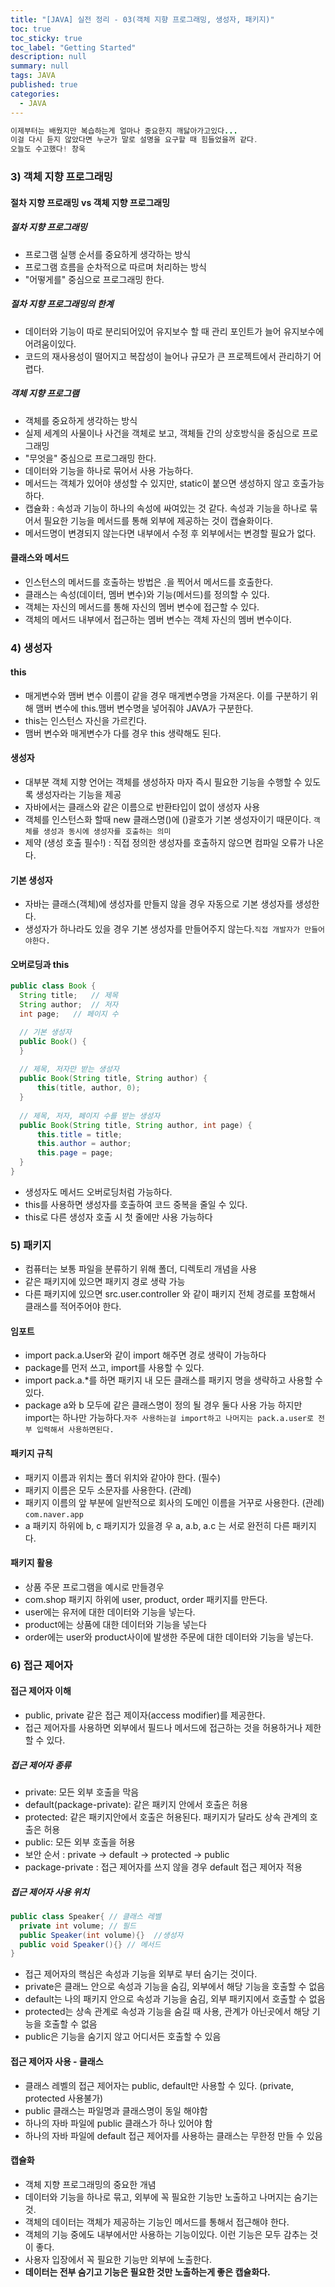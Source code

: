 ```yaml
---
title: "[JAVA] 실전 정리 - 03(객체 지향 프로그래밍, 생성자, 패키지)"
toc: true
toc_sticky: true
toc_label: "Getting Started"
description: null
summary: null
tags: JAVA
published: true
categories:
  - JAVA
---
```


```java
이제부터는 배웠지만 복습하는게 얼마나 중요한지 깨닳아가고있다...
이걸 다시 듣지 않았다면 누군가 말로 설명을 요구할 때 힘들었을꺼 같다.
오늘도 수고했다! 창욱
```

### 3) 객체 지향 프로그래밍

#### 절차 지향 프로래밍 vs 객체 지향 프로그래밍

##### 절차 지향 프로그래밍
- 프로그램 실행 순서를 중요하게 생각하는 방식
- 프로그램 흐름을 순차적으로 따르며 처리하는 방식
- "어떻게를" 중심으로 프로그래밍 한다.

##### 절차 지향 프로그래밍의 한계
- 데이터와 기능이 따로 분리되어있어 유지보수 할 때 관리 포인트가 늘어 유지보수에 어려움이있다.
- 코드의 재사용성이 떨어지고 복잡성이 늘어나 규모가 큰 프로젝트에서 관리하기 어렵다.

##### 객체 지향 프로그램
- 객체를 중요하게 생각하는 방식
- 실제 세계의 사물이나 사건을 객체로 보고, 객체들 간의 상호방식을 중심으로 프로그래밍
- "무엇을" 중심으로  프로그래밍 한다.
- 데이터와 기능을 하나로 묶어서 사용 가능하다.
- 메서드는 객체가 있어야 생성할 수 있지만, static이 붙으면 생성하지 않고 호출가능하다.
- 캡슐화 : 속성과 기능이 하나의 속성에 싸여있는 것 같다. 속성과 기능을 하나로 묶어서 필요한 기능을 메서드를 통해 외부에 제공하는 것이 캡슐화이다.
- 메서드명이 변경되지 않는다면 내부에서 수정 후 외부에서는 변경할 필요가 없다.

#### 클래스와 메서드
- 인스턴스의 메서드를 호출하는 방법은 .을 찍어서 메서드를 호출한다.
- 클래스는 속성(데이터, 멤버 변수)와 기능(메서드)를 정의할 수 있다.
- 객체는 자신의 메서드를 통해 자신의 멤버 변수에 접근할 수 있다.
- 객체의 메서드 내부에서 접근하는 멤버 변수는 객체 자신의 멤버 변수이다.


### 4) 생성자

#### this
- 매게변수와 맴버 변수 이름이 같을 경우 매게변수명을 가져온다. 이를 구분하기 위해 맴버 변수에 this.맴버 변수명을 넣어줘야 JAVA가 구분한다.
- this는 인스턴스 자신을 가르킨다.
- 맴버 변수와 매게변수가 다를 경우 this 생략해도 된다.

#### 생성자
- 대부분 객체 지향 언어는 객체를 생성하자 마자 즉시 필요한 기능을 수행할 수 있도록 생성자라는 기능을 제공
- 자바에서는 클래스와 같은 이름으로 반환타입이 없이 생성자 사용
- 객체를 인스턴스화 할때 new 클래스명()에 ()괄호가 기본 생성자이기 때문이다. `객체를 생성과 동시에 생성자를 호출하는 의미`
- 제약 (생성 호출 필수!) : 직접 정의한 생성자를 호출하지 않으면 컴파일 오류가 나온다.

#### 기본 생성자
- 자바는 클래스(객체)에 생성자를 만들지 않을 경우 자동으로 기본 생성자를 생성한다.
- 생성자가 하나라도 있을 경우 기본 생성자를 만들어주지 않는다.`직접 개발자가 만들어야한다.`

#### 오버로딩과 this
```java
public class Book {
  String title;   // 제목
  String author;  // 저자
  int page;   // 페이지 수

  // 기본 생성자
  public Book() {
  }
  
  // 제목, 저자만 받는 생성자
  public Book(String title, String author) {
      this(title, author, 0);
  }
  
  // 제목, 저자, 페이지 수를 받는 생성자
  public Book(String title, String author, int page) {
      this.title = title;
      this.author = author;
      this.page = page;
  }
}
```
- 생성자도 메서드 오버로딩처럼 가능하다.
- this를 사용하면 생성자를 호출하여 코드 중복을 줄일 수 있다.
- this로 다른 생성자 호출 시 첫 줄에만 사용 가능하다


### 5) 패키지
 - 컴퓨터는 보통 파일을 분류하기 위해 폴더, 디렉토리 개념을 사용
- 같은 패키지에 있으면 패키지 경로 생략 가능
- 다른 패키지에 있으면 src.user.controller 와 같이 패키지 전체 경로를 포함해서 클래스를 적어주어야 한다.

#### 임포트
- import pack.a.User와 같이 import 해주면 경로 생략이 가능하다
- package를 먼저 쓰고, import를 사용할 수 있다.
- import pack.a.*를 하면 패키지 내 모든 클래스를 패키지 명을 생략하고 사용할 수 있다.
- package a와 b 모두에 같은 클래스명이 정의 될 경우 둘다 사용 가능 하지만 import는 하나만 가능하다.`자주 사용하는걸 import하고 나머지는 pack.a.user로 전부 입력해서 사용하면된다.`

#### 패키지 규칙
- 패키지 이름과 위치는 폴더 위치와 같아야 한다. (필수)
- 패키지 이름은 모두 소문자를 사용한다. (관례)
- 패키지 이름의 앞 부분에 일반적으로 회사의 도메인 이름을 거꾸로 사용한다. (관례) `com.naver.app`
- a 패키지 하위에 b, c 패키지가 있을경    우 a, a.b, a.c 는 서로 완전히 다른 패키지다. 


#### 패키지 활용
- 상품 주문 프로그램을 예시로 만들경우
- com.shop 패키지 하위에 user, product, order 패키지를 만든다.
- user에는 유저에 대한 데이터와 기능을 넣는다.
- product에는 상품에 대한 데이터와 기능을 넣는다
- order에는 user와 product사이에 발생한 주문에 대한 데이터와 기능을 넣는다.


### 6) 접근 제어자

#### 접근 제어자 이해
- public, private 같은 접근 제이자(access modifier)를 제공한다.
- 접근 제어자를 사용하면 외부에서 필드나 메서드에 접근하는 것을 허용하거나 제한할 수 있다.

##### 접근 제어자 종류

- private: 모든 외부 호출을 막음
- default(package-private): 같은 패키지 안에서 호출은 허용
- protected: 같은 패키지안에서 호출은 허용된다. 패키지가 달라도 상속 관계의 호출은 허용
- public: 모든 외부 호출을 허용
- 보안 순서 : private -> default -> protected -> public
- package-private : 접근 제어자를 쓰지 않을 경우 default 접근 제어자 적용
 
##### 접근 제어자 사용 위치
```java
public class Speaker{ // 클래스 레벨
  private int volume; // 필드
  public Speaker(int volume){}  //생성자
  public void Speaker(){} // 메서드
}
```
- 접근 제어자의 핵심은 속성과 기능을 외부로 부터 숨기는 것이다.
- private은 클래느 안으로 속성과 기능을 숨김, 외부에서 해당 기능을 호출할 수 없음
- default는 나의 패키지 안으로 속성과 기능을 숨김, 외부 패키지에서 호출할 수 없음
- protected는 상속 관계로 속성과 기능을 숨길 때 사용, 관계가 아닌곳에서 해당 기능을 호출할 수 없음
- public은 기능을 숨기지 않고 어디서든 호출할 수 있음

#### 접근 제어자 사용 - 클래스
- 클래스 레벨의 접근 제어자는 public, default만 사용할 수 있다. (private, protected 사용불가)
- public 클래스는 파일명과 클래스명이 동일 해야함
- 하나의 자바 파일에 public 클래스가 하나 있어야 함
- 하나의 자바 파일에 default 접근 제어자를 사용하는 클래스는 무한정 만들 수 있음

#### 캡슐화
- 객체 지향 프로그래밍의 중요한 개념
- 데이터와 기능을 하나로 묶고, 외부에 꼭 필요한 기능만 노출하고 나머지는 숨기는 것.
- 객체의 데이터는 객체가 제공하는 기능인 메서드를 통해서 접근해야 한다.
- 객체의 기능 중에도 내부에서만 사용하는 기능이있다. 이런 기능은 모두 감추는 것이 좋다.
- 사용자 입장에서 꼭 필요한 기능만 외부에 노출한다.
- __데이터는 전부 숨기고 기능은 필요한 것만 노출하는게 좋은 캡슐화다.__
